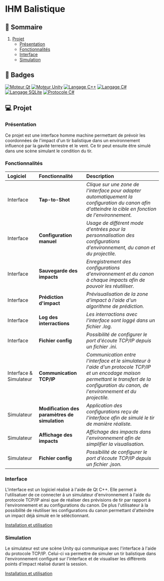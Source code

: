 # IHM Balistique

## 📌 Sommaire
1. [Projet](#💻-projet)
    - [Présentation](#présentation)
    - [Fonctionnalités](#fonctionnalités)
    - [Interface](#interface)
    - [Simulation](#simulation)

## 🎯 Badges

[![Moteur Qt](https://img.shields.io/badge/Moteur-Qt-green.svg)]()
[![Moteur Unity](https://img.shields.io/badge/Moteur-Unity-green.svg)]()
[![Langage C++](https://img.shields.io/badge/Langage-C++-blue.svg)]()
[![Langage C#](https://img.shields.io/badge/Langage-CSharp-blue.svg)]()
[![Langage SQLite](https://img.shields.io/badge/Langage-SQLite-blue.svg)]()
[![Protocole C#](https://img.shields.io/badge/Protocole-TCP/IP-red.svg)]()

## 💻 Projet

### Présentation

Ce projet est une interface homme machine permettant de prévoir les coordonnées de l'impact d'un tir balistique dans un environnement influencé par la gavité terrestre et le vent. Ce tir peut ensuite être simulé dans une scène simulant le condition du tir.

### Fonctionnalités

| Logiciel | Fonctionnalité | Description |
|:--------------|:-------------|:--------------|
| Interface | **Tap-to-Shot** | *Clique sur une zone de l'interface pour adapter automatiquement la configuration du canon afin d'atteindre la cible en fonction de l'environnement.* |
| Interface | **Configuration manuel** | *Usage de différent mode d'entrées pour la personnalisation des configurations d'environnement, du canon et du projectile.* |
| Interface | **Sauvegarde des impacts** | *Enregistrement des configurations d'environnement et du canon à chaque impacts afin de pouvoir les réutiliser.* |
| Interface | **Prédiction d'impact** | *Prévisualisation de la zone d'impact à l'aide d'un algorithme de prédiction.* |
| Interface | **Log des interractions** | *Les interractions avec l'interface sont loggé dans un fichier .log.* |
| Interface | **Fichier config** | *Possibilité de configurer le port d'écoute TCP/IP depuis un fichier .ini.* |
| Interface & Simulateur | **Communication TCP/IP** | *Communication entre l'interface et le simulateur à l'aide d'un protocole TCP/IP et un encodage maison permettant le transfert de la configuration du canon, de l'environnement et du projectile.* |
| Simulateur | **Modification des paramètres de simulation** | *Application des configurations reçu de l'interface afin de simulé le tir de manière réaliste.* |
| Simulateur | **Affichage des impacts** | *Affichage des impacts dans l'environnement afin de simplifier la visualisation.* |
| Simulateur | **Fichier config** | *Possibilité de configurer le port d'écoute TCP/IP depuis un fichier .json.* |


### Interface

L'interface est un logiciel réalisé à l'aide de Qt C++. Elle permet à l'utilisatuer de ce connecter à un simulateur d'environnement à l'aide du protocole TCP/IP ainsi que de réaliser des prévisions de tir par rapport à l'environnement et au configurations du canon. De plus l'utilisateur à la possibilité de réutiliser les configurations du canon permettant d'atteindre un impact déjà simulé en le séléctionnant.

[Installation et utilisation](./IHM/README.md)

### Simulation

Le simulateur est une scène Unity qui communique avec l'interface à l'aide du protocole TCP/IP. Celui-ci va permettre de simuler un tir balistique dans l'environnement configuré sur l'interface et de visualiser les différents points d'impact réalisé durant la session.

[Installation et utilisation](./CanonSimulation/README.md)

